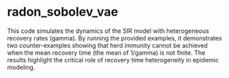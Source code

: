 # radon_sobolev_vae
This code simulates the dynamics of the SIR model with heterogeneous recovery rates (gamma). 
By running the provided examples, it demonstrates two counter-examples showing that herd immunity 
cannot be achieved when the mean recovery time (the mean of 1/gamma) is not finite. 
 The results highlight the critical role of recovery time heterogeneity in epidemic modeling.
